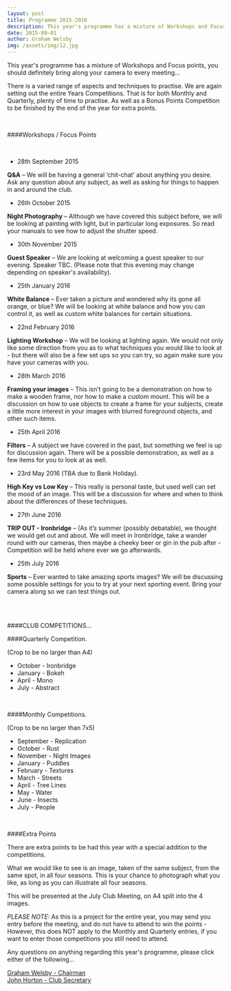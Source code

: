 ```yaml
---
layout: post
title: Programme 2015-2016
description: This year's programme has a mixture of Workshops and Focus points, you should definitely bring along your camera to every meeting...
date: 2015-09-01
author: Graham Welsby
img: /assets/img/12.jpg
---
```


This year's programme has a mixture of Workshops and Focus points, you should definitely bring along your camera to every meeting... 

There is a varied range of aspects and techniques to practise. We are again setting out the entire Years Competitions. That is for both Monthly and Quarterly, plenty of time to practise. As well as a Bonus Points Competition to be finished by the end of the year for extra points.

 
<br>

####Workshops / Focus Points

<br>



* 28th September 2015

<b>Q&A</b> – We will be having a general ‘chit-chat’ about anything you desire. Ask any question about any subject, as well as asking for things to happen in and around the club.

* 26th October 2015

<b>Night Photography</b> – Although we have covered this subject before, we will be looking at painting with light, but in particular long exposures. So read your manuals to see how to adjust the shutter speed.

* 30th November 2015

<b>Guest Speaker</b> – We are looking at welcoming a guest speaker to our evening. Speaker TBC. (Please note that this evening may change depending on speaker's availability).

* 25th January 2016

<b>White Balance</b> – Ever taken a picture and wondered why its gone all orange, or blue? We will be looking at white balance and how you can control it, as well as custom white balances for certain situations.

* 22nd February 2016

<b>Lighting Workshop</b> – We will be looking at lighting again. We would not only like some direction from you as to what techniques you would like to look at - but there will also be a few set ups so you can try, so again make sure you have your cameras with you.

* 28th March 2016

<b>Framing your images</b> – This isn’t going to be a demonstration on how to make a wooden frame, nor how to make a custom mount. This will be a discussion on how to use objects to create a frame for your subjects, create a little more interest in your images with blurred foreground objects, and other such items.

* 25th April 2016

<b>Filters</b> – A subject we have covered in the past, but something we feel is up for discussion again. There will be a possible demonstration, as well as a few items for you to look at as well.

* 23rd May 2016 (TBA due to Bank Holiday).

<b>High Key vs Low Key</b> – This really is personal taste, but used well can set the mood of an image. This will be a discussion for where and when to think about the differences of these techniques.

* 27th June 2016

<b>TRIP OUT - Ironbridge</b> – (As it’s summer (possibly debatable), we thought we would get out and about. We will meet in Ironbridge, take a wander round with our cameras, then maybe a cheeky beer or gin in the pub after - Competition will be held where ever we go afterwards.

* 25th July 2016

<b>Sports</b> – Ever wanted to take amazing sports images? We will be discussing some possible settings for you to try at your next sporting event. Bring your camera along so we can test things out.

<br>
<br>




####CLUB COMPETITIONS...
<br>

####Quarterly Competition.

(Crop to be no larger than A4)

<ul>
	<li>October - Ironbridge</li>
	<li>January - Bokeh</li>
	<li>April - Mono</li>
	<li>July - Abstract</li>
</ul>

<br>

####Monthly Competitions.

(Crop to be no larger than 7x5)

<ul>
	<li>September - Replication</li>
	<li>October - Rust</li>
	<li>November - Night Images</li>
	<li>January - Puddles</li>
	<li>February - Textures</li>
	<li>March - Streets</li>
	<li>April - Tree Lines</li>
	<li>May - Water</li>
	<li>June - Insects</li>
	<li>July - People</li>
</ul>

<br>

####Extra Points

There are extra points to be had this year with a special addition to the competitions.

What we would like to see is an image, taken of the same subject, from the same spot, in all four seasons. 
This is your chance to photograph what you like, as long as you can illustrate all four seasons.

This will be presented at the July Club Meeting, on A4 split into the 4 images.

<i>PLEASE NOTE:</i>  As this is a project for the entire year, you may send you entry before the meeting, and do not have to attend to win the points - However, this does NOT apply to the Monthly and Quarterly entries, if you want to enter those competitions you still need to attend.

Any questions on anything regarding this year's programme, please click either of the following...

<a href="mailto:grahamwelsby@gmail.com">Graham Welsby - Chairman</a>
<br>
<a href="mailto:john.horton4@btinternet.com">John Horton - Club Secretary</a>


